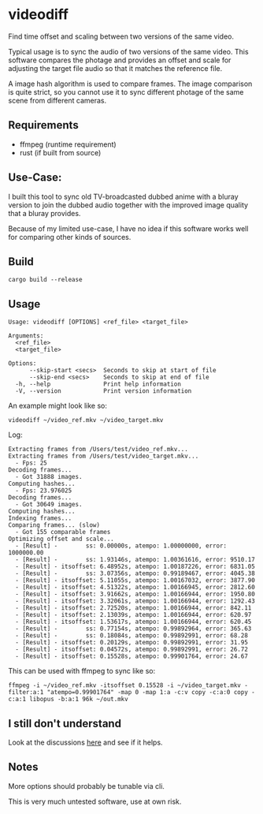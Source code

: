 # videodiff
Find time offset and scaling between two versions of the same video.

Typical usage is to sync the audio of two versions of the same video.
This software compares the photage and provides an offset and scale
for adjusting the target file audio so that it matches the reference file.

A image hash algorithm is used to compare frames. The image comparison is
quite strict, so you cannot use it to sync different photage of the same
scene from different cameras.

## Requirements
- ffmpeg (runtime requirement)
- rust (if built from source)

## Use-Case:
I built this tool to sync old TV-broadcasted dubbed anime with a bluray
version to join the dubbed audio together with the improved image quality
that a bluray provides.

Because of my limited use-case, I have no idea if this software works well for
comparing other kinds of sources.

## Build
```
cargo build --release
```

## Usage
```
Usage: videodiff [OPTIONS] <ref_file> <target_file>

Arguments:
  <ref_file>
  <target_file>

Options:
      --skip-start <secs>  Seconds to skip at start of file
      --skip-end <secs>    Seconds to skip at end of file
  -h, --help               Print help information
  -V, --version            Print version information
```

An example might look like so:
```
videodiff ~/video_ref.mkv ~/video_target.mkv
```
Log:
```
Extracting frames from /Users/test/video_ref.mkv...
Extracting frames from /Users/test/video_target.mkv...
  - Fps: 25
Decoding frames...
  - Got 31888 images.
Computing hashes...
  - Fps: 23.976025
Decoding frames...
  - Got 30649 images.
Computing hashes...
Indexing frames...
Comparing frames... (slow)
  - Got 155 comparable frames
Optimizing offset and scale...
  - [Result] -        ss: 0.00000s, atempo: 1.00000000, error: 1000000.00
  - [Result] -        ss: 1.93146s, atempo: 1.00361616, error: 9510.17
  - [Result] - itsoffset: 6.48952s, atempo: 1.00187226, error: 6831.05
  - [Result] -        ss: 3.07356s, atempo: 0.99189467, error: 4045.38
  - [Result] - itsoffset: 5.11055s, atempo: 1.00167032, error: 3877.90
  - [Result] - itsoffset: 4.51322s, atempo: 1.00166945, error: 2812.60
  - [Result] - itsoffset: 3.91662s, atempo: 1.00166944, error: 1950.80
  - [Result] - itsoffset: 3.32061s, atempo: 1.00166944, error: 1292.43
  - [Result] - itsoffset: 2.72520s, atempo: 1.00166944, error: 842.11
  - [Result] - itsoffset: 2.13039s, atempo: 1.00166944, error: 620.97
  - [Result] - itsoffset: 1.53617s, atempo: 1.00166944, error: 620.45
  - [Result] -        ss: 0.77154s, atempo: 0.99892964, error: 365.63
  - [Result] -        ss: 0.18084s, atempo: 0.99892991, error: 68.28
  - [Result] - itsoffset: 0.20129s, atempo: 0.99892991, error: 31.95
  - [Result] - itsoffset: 0.04572s, atempo: 0.99892991, error: 26.72
  - [Result] - itsoffset: 0.15528s, atempo: 0.99901764, error: 24.67
```

This can be used with ffmpeg to sync like so:

```
ffmpeg -i ~/video_ref.mkv -itsoffset 0.15528 -i ~/video_target.mkv -filter:a:1 "atempo=0.99901764" -map 0 -map 1:a -c:v copy -c:a:0 copy -c:a:1 libopus -b:a:1 96k ~/out.mkv
```

## I still don't understand

Look at the discussions [here](https://github.com/Gronis/videodiff/issues/1#issuecomment-1595782324) and see if it helps.

## Notes
More options should probably be tunable via cli.

This is very much untested software, use at own risk.

